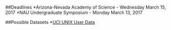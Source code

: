 ##Deadlines
*Arizona-Nevada Academy of Science - Wednesday March 15, 2017
*NAU Undergraduate Symposium - Monday March 13, 2017

##Possible Datasets
*[UCI UNIX User Data](https://archive.ics.uci.edu/ml/datasets/UNIX+User+Data)
